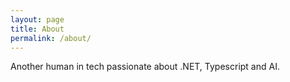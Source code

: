 ```yaml
---
layout: page
title: About
permalink: /about/
---
```


Another human in tech passionate about .NET, Typescript and AI.